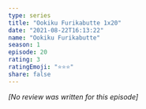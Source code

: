 ```yaml
---
type: series
title: "Ookiku Furikabutte 1x20"
date: "2021-08-22T16:13:22"
name: "Ookiku Furikabutte"
season: 1
episode: 20
rating: 3
ratingEmoji: "⭐️⭐️⭐️"
share: false
---
```


*[No review was written for this episode]*
